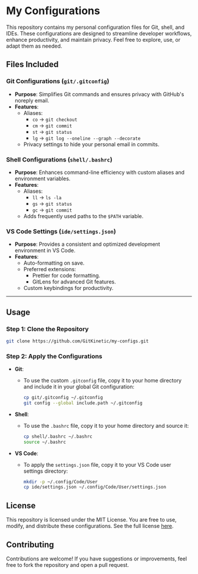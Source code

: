 # My Configurations

This repository contains my personal configuration files for Git, shell, and IDEs. These configurations are designed to streamline developer workflows, enhance productivity, and maintain privacy. Feel free to explore, use, or adapt them as needed.

## Files Included

### Git Configurations (`git/.gitconfig`)
- **Purpose**: Simplifies Git commands and ensures privacy with GitHub's noreply email.
- **Features**:
  - Aliases:
    - `co` → `git checkout`
    - `cm` → `git commit`
    - `st` → `git status`
    - `lg` → `git log --oneline --graph --decorate`
  - Privacy settings to hide your personal email in commits.

### Shell Configurations (`shell/.bashrc`)
- **Purpose**: Enhances command-line efficiency with custom aliases and environment variables.
- **Features**:
  - Aliases:
    - `ll` → `ls -la`
    - `gs` → `git status`
    - `gc` → `git commit`
  - Adds frequently used paths to the `$PATH` variable.

### VS Code Settings (`ide/settings.json`)
- **Purpose**: Provides a consistent and optimized development environment in VS Code.
- **Features**:
  - Auto-formatting on save.
  - Preferred extensions:
    - Prettier for code formatting.
    - GitLens for advanced Git features.
  - Custom keybindings for productivity.

---

## Usage

### Step 1: Clone the Repository
```bash
git clone https://github.com/GitKinetic/my-configs.git
```
### Step 2: Apply the Configurations

- **Git**:
  - To use the custom `.gitconfig` file, copy it to your home directory and include it in your global Git configuration:
    ```bash
    cp git/.gitconfig ~/.gitconfig
    git config --global include.path ~/.gitconfig
    ```

- **Shell**:
  - To use the `.bashrc` file, copy it to your home directory and source it:
    ```bash
    cp shell/.bashrc ~/.bashrc
    source ~/.bashrc
    ```

- **VS Code**:
  - To apply the `settings.json` file, copy it to your VS Code user settings directory:
    ```bash
    mkdir -p ~/.config/Code/User
    cp ide/settings.json ~/.config/Code/User/settings.json
    ```


## License
This repository is licensed under the MIT License. You are free to use, modify, and distribute these configurations. See the full license [here](LICENSE).


## Contributing
Contributions are welcome! If you have suggestions or improvements, feel free to fork the repository and open a pull request.


